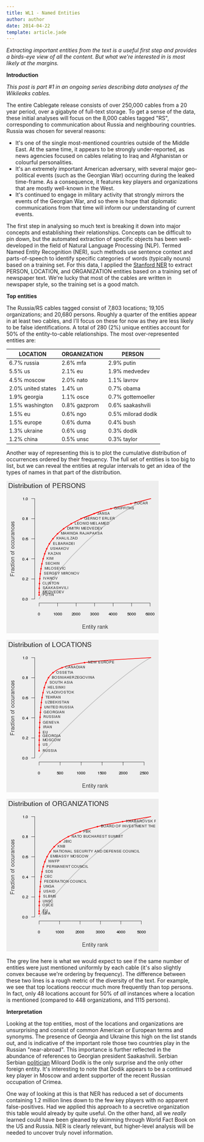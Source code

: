 ```yaml
---
title: WL1 - Named Entities
author: author
date: 2014-04-22
template: article.jade
---
```


*Extracting important entities from the text is a useful first step and provides a birds-eye view of all the content. But what we're interested in is most likely at the margins.*

<span class="more">

**Introduction**

*This post is part #1 in an ongoing series describing data analyses of the Wikileaks cables.*

The entire Cablegate release consists of over 250,000 cables from a 20 year period, over a gigabyte of full-text storage. To get a sense of the data, these initial analyses will focus on the 8,000 cables tagged "RS", corresponding to communication about Russia and neighbouring countries. Russia was chosen for several reasons:

* It's one of the single most-mentioned countries outside of the Middle East. At the same time, it appears to be strongly under-reported, as news agencies focused on cables relating to Iraq and Afghanistan or colourful personalities.
* It's an extremely important American adversary, with several major geo-political events (such as the Georgian War) occurring during the leaked time-frame. As a consequence, it features key players and organizations that are mostly well-known in the West.
* It's continued to engage in military activity that strongly mirrors the events of the Georgian War, and so there is hope that diplomatic communications from that time will inform our understanding of current events.

The first step in analysing so much text is breaking it down into major concepts and establishing their relationships. Concepts can be difficult to pin down, but the automated extraction of specific objects has been well-developed in the field of Natural Language Processing (NLP). Termed Named Entity Recognition (NER), such methods use sentence context and parts-of-speech to identify specific categories of words (typically nouns) based on a training set. For this data, I applied the [Stanford NER](http://nlp.stanford.edu/software/CRF-NER.shtml) to extract PERSON, LOCATION, and ORGANIZATION entities based on a training set of newspaper text. We're lucky that most of the cables are written in newspaper style, so the training set is a good match. 

**Top entities**

The Russia/RS cables tagged consist of 7,803 locations; 19,105 organizations; and 20,680 persons. Roughly a quarter of the entities appear in at least two cables, and I'll focus on these for now as they are less likely to be false identifications. A total of 280 (2%) unique entities account for 50% of the entity-to-cable relationships. The most over-represented entities are:

LOCATION|ORGANIZATION|PERSON
---|---|---
6.7% russia|2.6% mfa|2.9% putin
5.5% us|2.1% eu|1.9% medvedev
4.5% moscow|2.0% nato|1.1% lavrov
2.0% united states|1.4% un|0.7% obama
1.9% georgia|1.1% osce|0.7% gottemoeller
1.5% washington|0.8% gazprom|0.6% saakashvili
1.5% eu|0.6% ngo|0.5% milorad dodik
1.5% europe|0.6% duma|0.4% bush
1.3% ukraine|0.6% usg|0.3% dodik
1.2% china|0.5% unsc|0.3% taylor

Another way of representing this is to plot the cumulative distribution of occurrences ordered by their frequency. The full set of entities is too big to list, but we can reveal the entities at regular intervals to get an idea of the types of names in that part of the distribution.

![PERSON distribution](cumsum.PERSON.png)

![LOCATION distribution](cumsum.LOCATION.png)

![ORGANIZATION distribution](cumsum.ORGANIZATION.png)

The grey line here is what we would expect to see if the same number of entities were just mentioned uniformly by each cable (it's also slightly convex because we're ordering by frequency). The difference between these two lines is a rough metric of the diversity of the text. For example, we see that top locations reoccur much more frequently than top persons. In fact, only 48 locations account for 50% of _all_ instances where a location is mentioned (compared to 448 organizations, and 1115 persons).

**Interpretation**

Looking at the top entities, most of the locations and organizations are unsurprising and consist of common American or European terms and synonyms. The presence of Georgia and Ukraine this high on the list stands out, and is indicative of the important role those two countries play in the Russian "near-abroad". This importance is further reflected in the abundance of references to Georgian president Saakashvili. Serbian Serbian [politician](http://en.wikipedia.org/wiki/Milorad_Dodik) Miloard Dodik is the only surprise and the only other foreign entity. It's interesting to note that Dodik appears to be a continued key player in Moscow and ardent supporter of the recent Russian occupation of Crimea.

One way of looking at this is that NER has reduced a set of documents containing 1.2 million lines down to the few key players with no apparent false-positives. Had we applied this approach to a secretive organization this table would already by quite useful. On the other hand, all we _really_ learned could have been gleaned by skimming through World Fact Book on the US and Russia. NER is clearly relevant, but higher-level analysis will be needed to uncover truly novel information.
